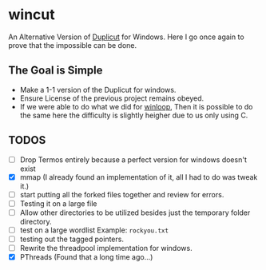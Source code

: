 # wincut
An Alternative Version of [Duplicut](https://github.com/nil0x42/duplicut) for Windows.
Here I go once again to prove that the impossible can be done.

## The Goal is Simple
- Make a 1-1 version of the Duplicut for windows.
- Ensure License of the previous project remains obeyed.
- If we were able to do what we did for [winloop](https://github.com/Vizonex/Winloop),
  Then it is possible to do the same here the difficulty is slightly heigher due to us only using C.

## TODOS
- [ ] Drop Termos entirely because a perfect version for windows doesn't exist
- [X] mmap (I already found an implementation of it, all I had to do was tweak it.)
- [ ] start putting all the forked files together and review for errors.
- [ ] Testing it on a large file
- [ ] Allow other directories to be utilized besides just the temporary folder directory.
- [ ] test on a large wordlist Example: `rockyou.txt`
- [ ] testing out the tagged pointers.
- [ ] Rewrite the threadpool implementation for windows.
- [x] PThreads (Found that a long time ago...)
